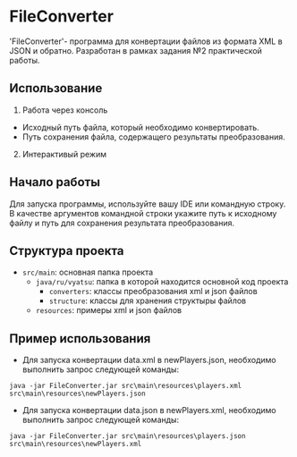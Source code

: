 # FileConverter
'FileConverter'- программа для конвертации файлов из формата XML в JSON и обратно. Разработан в рамках задания №2 практической работы.
## Использование
1. Работа через консоль
- Исходный путь файла, который необходимо конвертировать.
- Путь сохранения файла, содержащего результаты преобразования.
2. Интерактивый режим
## Начало работы
Для запуска программы, используйте вашу IDE или командную строку. В качестве аргументов командной строки укажите путь к исходному файлу и путь для сохранения результата преобразования.
## Структура проекта
- `src/main`: основная папка проекта
  - `java/ru/vyatsu`: папка в которой находится основной код проекта
    - `converters`: классы преобразования xml и json файлов
    - `structure`: классы для хранения структыры файлов
  - `resources`: примеры xml и json файлов
## Пример использования
- Для запуска конвертации data.xml в newPlayers.json, необходимо выполнить запрос следующей команды:
```
java -jar FileConverter.jar src\main\resources\players.xml src\main\resources\newPlayers.json
```
- Для запуска конвертации data.json в newPlayers.xml, необходимо выполнить запрос следующей команды:
```
java -jar FileConverter.jar src\main\resources\players.json src\main\resources\newPlayers.xml
```
